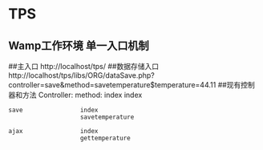 TPS
==========
Wamp工作环境
单一入口机制
-------------------
##主入口
  http://localhost/tps/
##数据存储入口
  http://localhost/tps/libs/ORG/dataSave.php?controller=save&method=savetemperature$temperature=44.11
##现有控制器和方法
	Controller:			method:
	index				index
	
	save				index
						savetemperature
						
	ajax				index
						gettemperature
